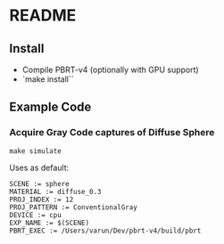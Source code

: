 # README

## Install

* Compile PBRT-v4 (optionally with GPU support)
* `make install``

## Example Code

### Acquire Gray Code captures of Diffuse Sphere

```
make simulate
```

Uses as default:

```
SCENE := sphere
MATERIAL := diffuse_0.3
PROJ_INDEX := 12
PROJ_PATTERN := ConventionalGray
DEVICE := cpu
EXP_NAME := $(SCENE)
PBRT_EXEC := /Users/varun/Dev/pbrt-v4/build/pbrt
```